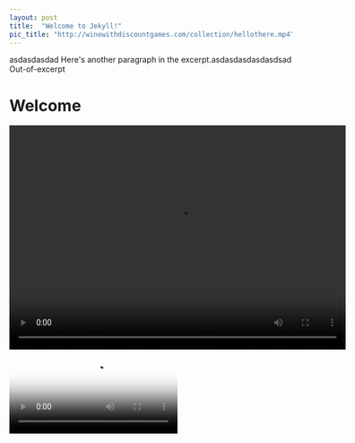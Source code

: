 ```yaml
---
layout: post
title:  "Welcome to Jekyll!"
pic_title: "http://winewithdiscountgames.com/collection/hellothere.mp4"
---
```


asdasdasdad
Here's another paragraph in the excerpt.asdasdasdasdasdsad
Out-of-excerpt
<!--more-->
# Welcome
   <video  class="video-item" autoplay="autoplay" loop="loop" width="600px" height="400px">
    <source src="http://winewithdiscountgames.com/collection/hellothere.mp4" type="video/mp4" />
   </video>
<video src="http://winewithdiscountgames.com/collection/hellothere.mp4" poster="http://winewithdiscountgames.com/wine2.png" onclick="this.play();"/>
**Hello world**, this is my first Jekyll blog post.

I hope you like it!

